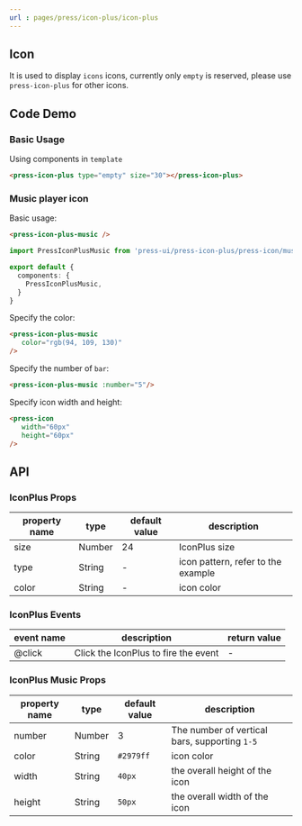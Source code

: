 ```yaml
---
url : pages/press/icon-plus/icon-plus
---
```


## Icon

It is used to display `icons` icons, currently only `empty` is reserved, please use `press-icon-plus` for other icons.

## Code Demo

### Basic Usage

Using components in ``template``

```html
<press-icon-plus type="empty" size="30"></press-icon-plus>
```

### Music player icon

Basic usage:

```html
<press-icon-plus-music />
```

```ts
import PressIconPlusMusic from 'press-ui/press-icon-plus/press-icon/music';

export default {
  components: {
    PressIconPlusMusic,
  }
}
```

Specify the color:

```html
<press-icon-plus-music
   color="rgb(94, 109, 130)"
/>
```

Specify the number of `bar`:

```html
<press-icon-plus-music :number="5"/>
```


Specify icon width and height:

```html
<press-icon
   width="60px"
   height="60px"
/>
```



## API

### IconPlus Props

| property name |  type  | default value |            description             |
| ----------- | ---- | ----------- | -------------------------------- |
|     size      | Number |      24       |             IconPlus size              |
|     type      | String |       -       | icon pattern, refer to the example |
|     color     | String |       -       |             icon color             |

### IconPlus Events

| event name |           description            | return value |
| -------- | ------------------------------ | ---------- |
|   @click   | Click the IconPlus to fire the event |      -       |


### IconPlus Music Props


| property name |  type  | default value |                  description                  |
| ----------- | ---- | ----------- | ------------------------------------------- |
|    number     | Number |       3       | The number of vertical bars, supporting `1-5` |
|     color     | String |   `#2979ff`   |                  icon color                   |
|     width     | String |    `40px`     |        the overall height of the icon         |
|    height     | String |    `50px`     |         the overall width of the icon         |